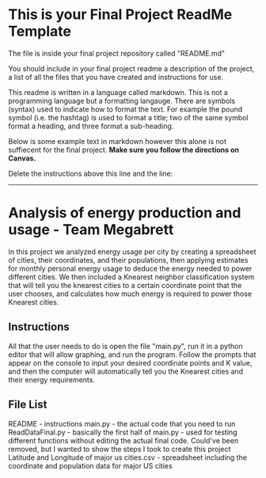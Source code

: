# This is your Final Project ReadMe Template

The file is inside your final project repository called "README.md"

You should include in your final project readme a description of the project, a list of all the files that you have created and instructions for use.

This readme is written in a language called markdown. This is not a programming language but a formatting langauge. There are symbols (syntax) used to indicate how to format the text. For example the pound symbol (i.e. the hashtag) is used to format a title; two of the same symbol format a heading, and three format a sub-heading.

Below is some example text in markdown however this alone is not suffiecent for the final project. **Make sure you follow the directions on Canvas.**

Delete the instructions above this line and the line:

---------------------------------------------

# Analysis of energy production and usage - Team Megabrett

In this project we analyzed energy usage per city by creating a spreadsheet of cities, their coordinates, and their populations, then applying estimates for monthly 
personal energy usage to deduce the energy needed to power different cities. We then included a Knearest neighbor classification system that will tell you the knearest cities
to a certain coordinate point that the user chooses, and calculates how much energy is required to power those Knearest cities.

## Instructions

All that the user needs to do is open the file "main.py", run it in a python editor that will allow graphing, and run the program. Follow the prompts that appear on the console
to input your desired coordinate points and K value, and then the computer will automatically tell you the Knearest cities and their energy requirements.

## File List

README - instructions
main.py - the actual code that you need to run
ReadDataFinal.py - basically the first half of main.py - used for testing different functions without editing the actual final code. Could've been removed, but I wanted to show
	the steps I took to create this project
Latitude and Longitude of major us cities.csv - spreadsheet including the coordinate and population data for major US cities


